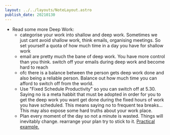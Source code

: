 ```yaml
---
layout: ../../layouts/NoteLayout.astro
publish_date: 20210130
---
```


- Read some more Deep Work:
  - categorise your work into shallow and deep work. Sometimes we just cant avoid shallow work, think emails, organising meetings. So set yourself a quota of how much time in a day you have for shallow work
  - email are pretty much the bane of deep work. You have more control than you think. switch off your emails during deep work and become hard to reach
  - ofc there is a balance between the person gets deep work done and also being a reliable person. Balance out how much time you can afford to switch off from the world.
  - Use "Fixed Schedule Productivity" so you can switch off at 5.30. Saying no is a meta habbit that must be adopted in order for you to get the deep work you want get done during the fixed hours of work you have scheduled. This means saying no to frequent tea breaks... This may also expose some hard truths about your work place.
  - Plan every moment of the day so not a minute is wasted. Things will inevitably change. rearrange your plan try to stick to it. [Practical example.](https://www.calnewport.com/blog/2013/12/21/deep-habits-the-importance-of-planning-every-minute-of-your-work-day/)
